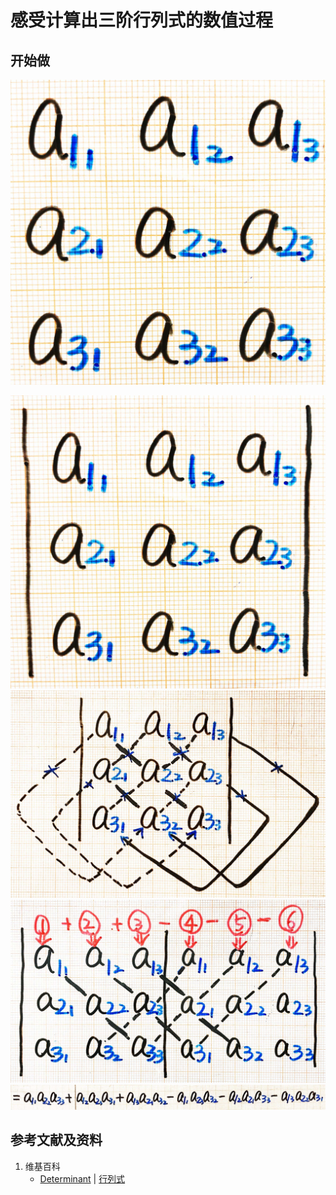 # 感受计算出三阶行列式的数值过程

## 开始做

![](/images/线性代数/行列式/感受计算出三阶行列式的数值过程/1a1.jpg)

![](/images/线性代数/行列式/感受计算出三阶行列式的数值过程/2a1.jpg)
![](/images/线性代数/行列式/感受计算出三阶行列式的数值过程/2a2.jpg)
![](/images/线性代数/行列式/感受计算出三阶行列式的数值过程/2a3.jpg)
![](/images/线性代数/行列式/感受计算出三阶行列式的数值过程/2a4.jpg)

## 参考文献及资料

1. 维基百科
	- [Determinant](https://en.wikipedia.org/wiki/Determinant) | [行列式](https://zh.wikipedia.org/wiki/行列式) 
